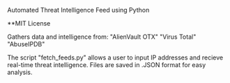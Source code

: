 Automated Threat Intelligence Feed using Python


**MIT License


Gathers data and intelligence from:
    "AlienVault OTX"
    "Virus Total"
    "AbuseIPDB"


The script "fetch_feeds.py" allows a user to input IP addresses and recieve real-time threat intelligence.  Files are saved in .JSON format for easy analysis.

